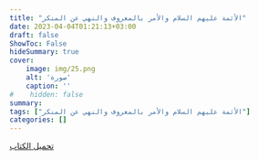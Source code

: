 ```yaml
---
title: "الأئمة عليهم السلام والأمر بالمعروف والنهي عن المنكر"
date: 2023-04-04T01:21:13+03:00
draft: false
ShowToc: False
hideSummary: true
cover:
    image: img/25.png
    alt: 'صورة'
    caption: ''
#    hidden: false
summary: 
tags: ["الأئمة عليهم السلام والأمر بالمعروف والنهي عن المنكر"]
categories: []
---
```

[تحميل الكتاب](./../../books/25.pdf)

